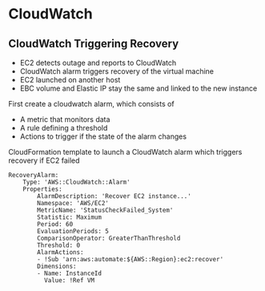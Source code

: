 # CloudWatch


## CloudWatch Triggering Recovery 
- EC2 detects outage and reports to CloudWatch
- CloudWatch alarm triggers recovery of the virtual machine
- EC2 launched on another host 
- EBC volume and Elastic IP stay the same and linked to the new instance 


First create a cloudwatch alarm, which consists of 
- A metric that monitors data 
- A rule defining a threshold
- Actions to trigger if the state of the alarm changes 

CloudFormation template to launch a CloudWatch alarm which triggers recovery if EC2 failed

```
RecoveryAlarm:
    Type: 'AWS::CloudWatch::Alarm'
    Properties:
        AlarmDescription: 'Recover EC2 instance...'
        Namespace: 'AWS/EC2'
        MetricName: 'StatusCheckFailed_System'
        Statistic: Maximum
        Period: 60 
        EvaluationPeriods: 5 
        ComparisonOperator: GreaterThanThreshold
        Threshold: 0
        AlarmActions:
        - !Sub 'arn:aws:automate:${AWS::Region}:ec2:recover'
        Dimensions:
        - Name: InstanceId
          Value: !Ref VM 
```

